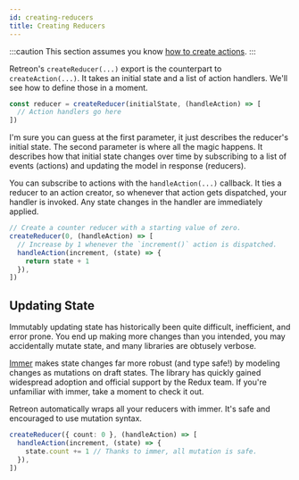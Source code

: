 ```yaml
---
id: creating-reducers
title: Creating Reducers
---
```

:::caution
This section assumes you know [how to create actions](creating-actions).
:::

Retreon's `createReducer(...)` export is the counterpart to `createAction(...)`. It takes an initial state and a list of action handlers. We'll see how to define those in a moment.

```ts
const reducer = createReducer(initialState, (handleAction) => [
  // Action handlers go here
])
```

I'm sure you can guess at the first parameter, it just describes the reducer's initial state. The second parameter is where all the magic happens. It describes how that initial state changes over time by subscribing to a list of events (actions) and updating the model in response (reducers).

You can subscribe to actions with the `handleAction(...)` callback. It ties a reducer to an action creator, so whenever that action gets dispatched, your handler is invoked. Any state changes in the handler are immediately applied.

```ts
// Create a counter reducer with a starting value of zero.
createReducer(0, (handleAction) => [
  // Increase by 1 whenever the `increment()` action is dispatched.
  handleAction(increment, (state) => {
    return state + 1
  }),
])
```

## Updating State
Immutably updating state has historically been quite difficult, inefficient, and error prone. You end up making more changes than you intended, you may accidentally mutate state, and many libraries are obtusely verbose.

[Immer](https://github.com/immerjs/immer/) makes state changes far more robust (and type safe!) by modeling changes as mutations on draft states. The library has quickly gained widespread adoption and official support by the Redux team. If you're unfamiliar with immer, take a moment to check it out.

Retreon automatically wraps all your reducers with immer. It's safe and encouraged to use mutation syntax.

```ts
createReducer({ count: 0 }, (handleAction) => [
  handleAction(increment, (state) => {
    state.count += 1 // Thanks to immer, all mutation is safe.
  }),
])
```
